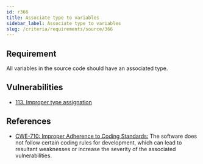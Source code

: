 ```yaml
---
id: r366
title: Associate type to variables
sidebar_label: Associate type to variables
slug: /criteria/requirements/source/366
---
```


## Requirement

All variables in the source code
should have an associated type.

## Vulnerabilities

- [113. Improper type assignation](/criteria/vulnerabilities/113)

## References

- [CWE-710: Improper Adherence to Coding Standards:](https://cwe.mitre.org/data/definitions/710.html)
The software does not follow
certain coding rules for development,
which can lead to resultant weaknesses
or increase the severity
of the associated vulnerabilities.
